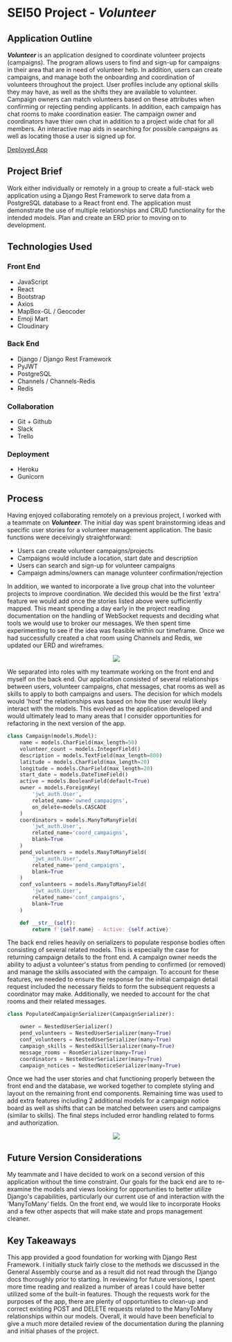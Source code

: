 # SEI50 Project - ***Volunteer***

## Application Outline
***Volunteer*** is an application designed to coordinate volunteer projects (campaigns). The program allows users to find and sign-up for campaigns in their area that are in need of volunteer help. In addition, users can create campaigns, and manage both the onboarding and coordination of volunteers throughout the project. User profiles include any optional skills they may have, as well as the shifts they are available to volunteer. Campaign owners can match volunteers based on these attributes when confirming or rejecting pending applicants. In addition, each campaign has chat rooms to make coordination easier. The campaign owner and coordinators have thier own chat in addition to a project wide chat for all members. An interactive map aids in searching for possible campaigns as well as locating those a user is signed up for.

[Deployed App](https://volunteer-ga.herokuapp.com/)

## Project Brief
Work either individually or remotely in a group to create a full-stack web application using a Django Rest Framework to serve data from a PostgreSQL database to a React front end. The application must demonstrate the use of multiple relationships and CRUD functionality for the intended models. Plan and create an ERD prior to moving on to development.


## Technologies Used

### Front End
* JavaScript
* React
* Bootstrap
* Axios
* MapBox-GL / Geocoder
* Emoji Mart
* Cloudinary

### Back End
* Django / Django Rest Framework
* PyJWT
* PostgreSQL
* Channels / Channels-Redis
* Redis

### Collaboration
* Git + Github
* Slack
* Trello

### Deployment
* Heroku
* Gunicorn

## Process

Having enjoyed collaborating remotely on a previous project, I worked with a teammate on ***Volunteer***. The initial day was spent brainstorming ideas and specific user stories for a volunteer management application. The basic functions were deceivingly straightforward:

* Users can create volunteer campaigns/projects
* Campaigns would include a location, start date and description
* Users can search and sign-up for volunteer campaigns
* Campaign admins/owners can manage volunteer confirmation/rejection

In addition, we wanted to incorporate a live group chat into the volunteer projects to improve coordination. We decided this would be the first 'extra' feature we would add once the stories listed above were sufficiently mapped. This meant spending a day early in the project reading documentation on the handling of WebSocket requests and deciding what tools we would use to broker our messages. We then spent time experimenting to see if the idea was feasible within our timeframe. Once we had successfully created a chat room using Channels and Redis, we updated our ERD and wireframes.

<div align='center'>
  <img src='./images/erd.jpg'>
</div>

We separated into roles with my teammate working on the front end and myself on the back end. Our application consisted of several relationships between users, volunteer campaigns, chat messages, chat rooms as well as skills to apply to both campaigns and users. The decision for which models would 'host' the relationships was based on how the user would likely interact with the models. This evolved as the application developed and would ultimately lead to many areas that I consider opportunities for refactoring in the next version of the app.

```python
class Campaign(models.Model):
    name = models.CharField(max_length=50)
    volunteer_count = models.IntegerField()
    description = models.TextField(max_length=800)
    latitude = models.CharField(max_length=20)
    longitude = models.CharField(max_length=20)
    start_date = models.DateTimeField()
    active = models.BooleanField(default=True)
    owner = models.ForeignKey(
        'jwt_auth.User',
        related_name='owned_campaigns',
        on_delete=models.CASCADE
    )
    coordinators = models.ManyToManyField(
        'jwt_auth.User',
        related_name='coord_campaigns',
        blank=True
    )
    pend_volunteers = models.ManyToManyField(
        'jwt_auth.User',
        related_name='pend_campaigns',
        blank=True
    )
    conf_volunteers = models.ManyToManyField(
        'jwt_auth.User',
        related_name='conf_campaigns',
        blank=True
    )

    def __str__(self):
        return f'{self.name} - Active: {self.active}'
```

The back end relies heavily on serializers to populate response bodies often consisting of several related models. This is especially the case for returning campaign details to the front end. A campaign owner needs the ability to adjust a volunteer's status from pending to confirmed (or removed) and manage the skills associated with the campaign. To account for these features, we needed to ensure the response for the initial campaign detail request included the necessary fields to form the subsequent requests a coordinator may make. Additionally, we needed to account for the chat rooms and their related messages.

```python
class PopulatedCampaignSerializer(CampaignSerializer):

    owner = NestedUserSerializer()
    pend_volunteers = NestedUserSerializer(many=True)
    conf_volunteers = NestedUserSerializer(many=True)
    campaign_skills = NestedSkillSerializer(many=True)
    message_rooms = RoomSerializer(many=True)
    coordinators = NestedUserSerializer(many=True)
    campaign_notices = NestedNoticeSerializer(many=True)
```

Once we had the user stories and chat functioning properly between the front end and the database, we worked together to complete styling and layout on the remaining front end components. Remaining time was used to add extra features including 2 additional models for a campaign notice board as well as shifts that can be matched between users and campaigns (similar to skills). The final steps included error handling related to forms and authorization.

<div align='center'>
  <img src='./images/landing.jpg'>
</div>

## Future Version Considerations
My teammate and I have decided to work on a second version of this application without the time constraint. Our goals for the back end are to re-examine the models and views looking for opportunities to better utilize Django's capabilities, particularly our current use of and interaction with the ‘ManyToMany’ fields. On the front end, we would like to incorporate Hooks and a few other aspects that will make state and props management cleaner.

## Key Takeaways
This app provided a good foundation for working with Django Rest Framework. I initially stuck fairly close to the methods we discussed in the General Assembly course and as a result did not read through the Django docs thoroughly prior to starting. In reviewing for future versions, I spent more time reading and realized a number of areas I could have better utilized some of the built-in features. Though the requests work for the purposes of the app, there are plenty of opportunities to clean-up and correct existing POST and DELETE requests related to the ManyToMany relationships within our models. Overall, it would have been beneficial to give a much more detailed review of the documentation during the planning and initial phases of the project.
